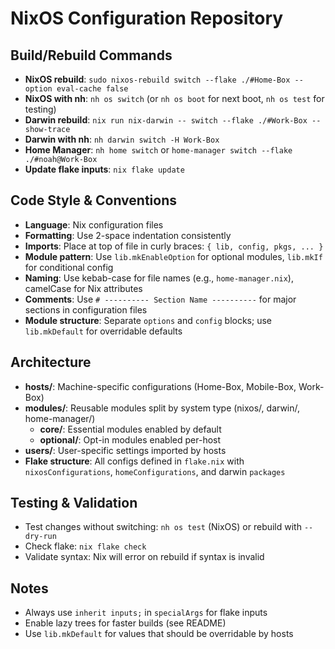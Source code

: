 # NixOS Configuration Repository

## Build/Rebuild Commands
- **NixOS rebuild**: `sudo nixos-rebuild switch --flake ./#Home-Box --option eval-cache false`
- **NixOS with nh**: `nh os switch` (or `nh os boot` for next boot, `nh os test` for testing)
- **Darwin rebuild**: `nix run nix-darwin -- switch --flake ./#Work-Box --show-trace`
- **Darwin with nh**: `nh darwin switch -H Work-Box`
- **Home Manager**: `nh home switch` or `home-manager switch --flake ./#noah@Work-Box`
- **Update flake inputs**: `nix flake update`

## Code Style & Conventions
- **Language**: Nix configuration files
- **Formatting**: Use 2-space indentation consistently
- **Imports**: Place at top of file in curly braces: `{ lib, config, pkgs, ... }`
- **Module pattern**: Use `lib.mkEnableOption` for optional modules, `lib.mkIf` for conditional config
- **Naming**: Use kebab-case for file names (e.g., `home-manager.nix`), camelCase for Nix attributes
- **Comments**: Use `# ---------- Section Name ----------` for major sections in configuration files
- **Module structure**: Separate `options` and `config` blocks; use `lib.mkDefault` for overridable defaults

## Architecture
- **hosts/**: Machine-specific configurations (Home-Box, Mobile-Box, Work-Box)
- **modules/**: Reusable modules split by system type (nixos/, darwin/, home-manager/)
  - **core/**: Essential modules enabled by default
  - **optional/**: Opt-in modules enabled per-host
- **users/**: User-specific settings imported by hosts
- **Flake structure**: All configs defined in `flake.nix` with `nixosConfigurations`, `homeConfigurations`, and darwin `packages`

## Testing & Validation
- Test changes without switching: `nh os test` (NixOS) or rebuild with `--dry-run`
- Check flake: `nix flake check`
- Validate syntax: Nix will error on rebuild if syntax is invalid

## Notes
- Always use `inherit inputs;` in `specialArgs` for flake inputs
- Enable lazy trees for faster builds (see README)
- Use `lib.mkDefault` for values that should be overridable by hosts
